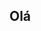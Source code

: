 ## Olá 

<!--Mariazinha

como entrar em contato comigo maria.rocha07@escola.pr.gov.br
![](https://media1.tenor.com/m/2zGOJxl5iOkAAAAd/fast-and-furious-im-out.gif)



